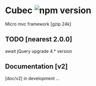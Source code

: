 # Cubec ![npm version](https://img.shields.io/npm/v/cubec.svg?label=cubec&style=flat-square&maxAge=3600)

Micro mvc framework [gzip 24k]

## TODO [nearest 2.0.0]

await jQuery upgrade 4.* version

## Documentation [v2]

[doc/v2] in development ...
